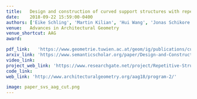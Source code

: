 ```yaml
---
title:   Design and construction of curved support structures with repetitive parameters
date:    2018-09-22 15:59:00-0400
authors: ['Eike Schling', 'Martin Kilian', 'Hui Wang', 'Jonas Schikore', 'Helmut Pottmann']
venue:   Advances in Architectural Geometry
venue_shortcut: AAG
award:

pdf_link:   'https://www.geometrie.tuwien.ac.at/geom/ig/publications/curvedsupport/curvedsupport.pdf'
arxiv_link: 'https://www.semanticscholar.org/paper/Design-and-Construction-of-Curved-Support-with-Schling-Kilian/1f71181f71ca66ab0f9347a4d7bbda08dc246dc9'
video_link:  
project_web_link: 'https://www.researchgate.net/project/Repetitive-Structures'
code_link:
web_link: 'http://www.architecturalgeometry.org/aag18/program-2/'

image: paper_svs_aag_cut.png
---
```

<!-- figl.gif -->
<!--
<h5 align="justify"><i>
We propose a specific customization of Dropout, called \textit{Sensor Dropout}, to improve multisensory policy robustness and handle partial failure in the sensor-set. We also introduce an additional auxiliary loss on the policy network in order to reduce jerks during policy switching triggered by an abrupt sensor failure or deactivation/activation. Through the visualization of gradients, we show that the learned policies are conditioned on the same latent states representation despite having diverse observations spaces.
</i></h5>
-->
